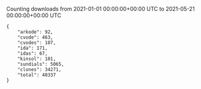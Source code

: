 
Counting downloads from 2021-01-01 00:00:00+00:00 UTC to 2021-05-21 00:00:00+00:00 UTC

```
{
    "arkode": 92,
    "cvode": 463,
    "cvodes": 107,
    "ida": 171,
    "idas": 67,
    "kinsol": 101,
    "sundials": 5065,
    "clones": 34271,
    "total": 40337
}
```
